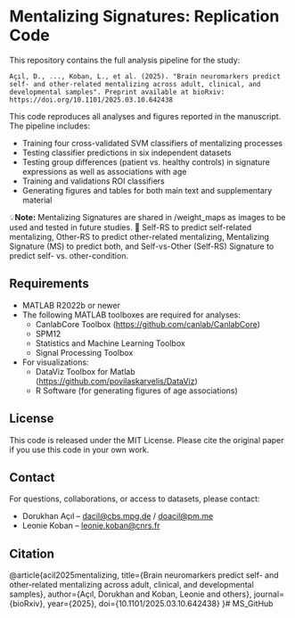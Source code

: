 Mentalizing Signatures: Replication Code
===================================================

This repository contains the full analysis pipeline for the study:

    Açıl, D., ..., Koban, L., et al. (2025). "Brain neuromarkers predict self- and other-related mentalizing across adult, clinical, and developmental samples". Preprint available at bioRxiv: https://doi.org/10.1101/2025.03.10.642438

This code reproduces all analyses and figures reported in the manuscript. The pipeline includes:

- Training four cross-validated SVM classifiers of mentalizing processes
- Testing classifier predictions in six independent datasets
- Testing group differences (patient vs. healthy controls) in signature expressions as well as associations with age
- Training and validations ROI classifiers
- Generating figures and tables for both main text and supplementary material

💡**Note:**
Mentalizing Signatures are shared in /weight_maps as images  to be used and tested in future studies. 
🧠 Self-RS to predict self-related mentalizing, Other-RS to predict other-related mentalizing, Mentalizing Signature (MS) to predict both, and Self-vs-Other (Self-RS) Signature to predict self- vs. other-condition.
 

Requirements
------------

- MATLAB R2022b or newer
- The following MATLAB toolboxes are required for analyses:
  - CanlabCore Toolbox (https://github.com/canlab/CanlabCore)
  - SPM12
  - Statistics and Machine Learning Toolbox
  - Signal Processing Toolbox
- For visualizations:
  - DataViz Toolbox for Matlab (https://github.com/povilaskarvelis/DataViz)
  - R Software (for generating figures of age associations)


License
-------

This code is released under the MIT License.
Please cite the original paper if you use this code in your own work.

Contact
-------

For questions, collaborations, or access to datasets, please contact:

- Dorukhan Açıl – dacil@cbs.mpg.de / doacil@pm.me
- Leonie Koban – leonie.koban@cnrs.fr

Citation
--------

@article{acil2025mentalizing,
  title={Brain neuromarkers predict self- and other-related mentalizing across adult, clinical, and developmental samples},
  author={Açıl, Dorukhan and Koban, Leonie and others},
  journal={bioRxiv},
  year={2025},
  doi={10.1101/2025.03.10.642438}
}# MS_GitHub

